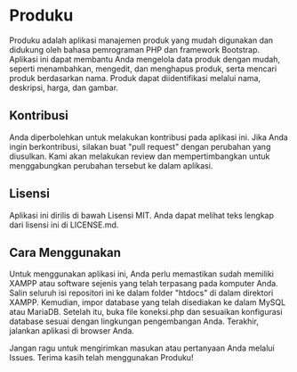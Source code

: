 # Produku
Produku adalah aplikasi manajemen produk yang mudah digunakan dan didukung oleh bahasa pemrograman PHP dan framework Bootstrap. Aplikasi ini dapat membantu Anda mengelola data produk dengan mudah, seperti menambahkan, mengedit, dan menghapus produk, serta mencari produk berdasarkan nama. Produk dapat diidentifikasi melalui nama, deskripsi, harga, dan gambar.

## Kontribusi
Anda diperbolehkan untuk melakukan kontribusi pada aplikasi ini. Jika Anda ingin berkontribusi, silakan buat "pull request" dengan perubahan yang diusulkan. Kami akan melakukan review dan mempertimbangkan untuk menggabungkan perubahan tersebut ke dalam aplikasi.

## Lisensi
Aplikasi ini dirilis di bawah Lisensi MIT. Anda dapat melihat teks lengkap dari lisensi ini di LICENSE.md.

## Cara Menggunakan
Untuk menggunakan aplikasi ini, Anda perlu memastikan sudah memiliki XAMPP atau software sejenis yang telah terpasang pada komputer Anda. Salin seluruh isi repositori ini ke dalam folder "htdocs" di dalam direktori XAMPP. Kemudian, impor database yang telah disediakan ke dalam MySQL atau MariaDB. Setelah itu, buka file koneksi.php dan sesuaikan konfigurasi database sesuai dengan lingkungan pengembangan Anda. Terakhir, jalankan aplikasi di browser Anda.

Jangan ragu untuk mengirimkan masukan atau pertanyaan Anda melalui Issues. Terima kasih telah menggunakan Produku!
